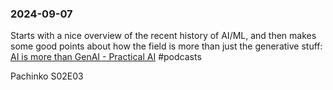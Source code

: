 ### 2024-09-07

Starts with a nice overview of the recent history of AI/ML, and then makes some good points about how the field is more than just the generative stuff:  [AI is more than GenAI - Practical AI](https://lnns.co/KiBaNEcd6b1) #podcasts

Pachinko S02E03

